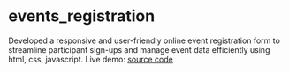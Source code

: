 # events_registration
Developed a responsive and user-friendly online event registration form to streamline participant sign-ups and manage event data efficiently using html, css, javascript.
Live demo: [source code](https://berwincr.github.io/events_registration/)
